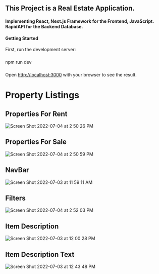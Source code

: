 ## This Project is a Real Estate Application. 
#### Implementing React, Next.js Framework for the Frontend, JavaScript. RapidAPI for the Backend Database.

#### Getting Started
First, run the development server:
###
npm run dev
###
Open [http://localhost:3000](http://localhost:3000) with your browser to see the result.


# Property Listings
## Properties For Rent
![Screen Shot 2022-07-04 at 2 50 26 PM](https://user-images.githubusercontent.com/72527380/177206124-ccccdd99-faa6-407c-b7d6-625e3cb1b35d.png)

## Properties For Sale
![Screen Shot 2022-07-04 at 2 50 59 PM](https://user-images.githubusercontent.com/72527380/177206184-a459f12c-d459-41e7-845a-f96bcddf7f7c.png)

## NavBar
![Screen Shot 2022-07-03 at 11 59 11 AM](https://user-images.githubusercontent.com/72527380/177047789-af39f396-3534-4cad-82f8-2e568e56acac.png)

## Filters
![Screen Shot 2022-07-04 at 2 52 03 PM](https://user-images.githubusercontent.com/72527380/177206274-dc4c4dca-d2b0-49ff-b28e-3ae3c9fd2e7d.png)

## Item Description
![Screen Shot 2022-07-03 at 12 00 28 PM](https://user-images.githubusercontent.com/72527380/177047809-b3ae94bc-d517-4e03-924f-b1e94c98b133.png)

## Item Description Text
![Screen Shot 2022-07-03 at 12 43 48 PM](https://user-images.githubusercontent.com/72527380/177049185-0a10d622-585b-48c7-842e-aeaf4946bdb3.png)
